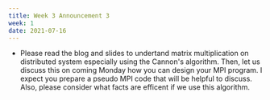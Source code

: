 ```yaml
---
title: Week 3 Announcement 3
week: 1
date: 2021-07-16
---
```


* Please read the blog and slides to undertand matrix multiplication on distributed system especially using the Cannon's algorithm. Then, let us discuss this on coming Monday how you can design your MPI program. I expect you prepare a pseudo MPI code that will be helpful to discuss. Also, please consider what facts are efficent if we use this algorithm.
